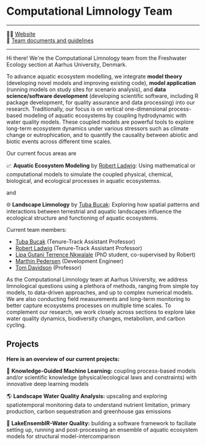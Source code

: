 # Computational Limnology Team



-----

👩‍💻 [Website](https://ecos.au.dk/en/researchconsultancy/research-areas/freshwater-ecology)  
:paperclip: [Team documents and guidelines](https://github.com/computational-limnology/.github/wiki)


-----

Hi there! We're the Computational Limnology team from the Freshwater Ecology section at Aarhus University, Denmark.

To advance aquatic ecosystem modelling, we integrate **model theory** (developing novel models and improving existing code), **model application** (running models on study sites for scenario analysis), and **data science/software development** (developing scientific software, including R package development, for quality assurance and data processing) into our research. Traditionally, our focus is on vertical one-dimensional process-based modeling of aquatic ecosystems by coupling hydrodynamic with water quality models. These coupled models are powerful tools to explore long-term ecosystem dynamics under various stressors such as climate change or eutrophication, and to quantify the causality between abiotic and biotic events across different time scales. 

Our current focus areas are

:chart_with_upwards_trend: **Aquatic Ecosystem Modeling** by [Robert Ladwig](mailto:rladwig@ecos.au.dk): Using mathematical or computational models to simulate the coupled physical, chemical, biological, and ecological processes in aquatic ecosystemss. 

and 

:globe_with_meridians: **Landscape Limnology** by [Tuba Bucak](mailto:tbo@ecos.au.dk): Exploring how spatial patterns and interactions between terrestrial and aquatic landscapes influence the ecological structure and functioning of aquatic ecosystems.

Current team members:

- [Tuba Bucak](https://www.au.dk/en/tbo@ecos.au.dk/) (Tenure-Track Assistant Professor)
- [Robert Ladwig](https://www.au.dk/en/rladwig@ecos.au.dk/) (Tenure-Track Assistant Professor)
- [Lipa Gutani Terrence Nkwalale](https://www.ufz.de/index.php?en=37333) (PhD student, co-supervised by Robert)
- [Marthin Pedersen](https://www.au.dk/mp@ecos.au.dk/) (Development Engineer)
- [Tom Davidson](https://www.au.dk/thd@ecos.au.dk/) (Professor)

As the Computational Limnology team at Aarhus University, we address limnological questions using a plethora of methods, ranging from simple toy models, to data-driven approaches, and up to complex numerical models. We are also conducting field measurements and long-term monitoring to better capture ecosystems processes on multiple time scales. To complement our research, we work closely across sections to explore lake water quality dynamics, biodiversity changes, metabolism, and carbon cycling.

## Projects


**Here is an overview of our current projects:**

:crystal_ball: **Knowledge-Guided Machine Learning:** coupling process-based models and/or scientific knowledge (physical/ecological laws and constraints) with innovative deep learning models

:earth_americas: **Landscape Water Quality Analysis:** upscaling and exploring spatiotemporal monitoring data to understand nutrient limitation, primary production, carbon sequestration and greenhouse gas emissions 

:busts_in_silhouette: **LakeEnsemblR-Water Quality:** building a software framework to faciliate setting up, running and post-processing an ensemble of aquatic ecosystem models for structural model-intercomparison

